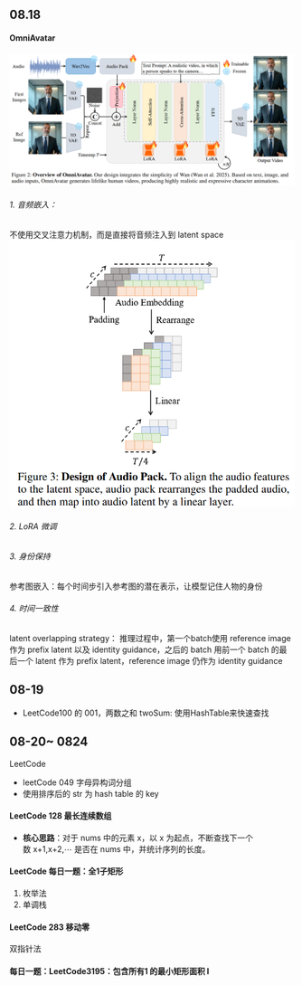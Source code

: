 ## 08.18

#### OmniAvatar
![](attachment/Pasted%20image%2020250901172930.png)

###### 1. 音频嵌入：
   不使用交叉注意力机制，而是直接将音频注入到 latent space
   ![](attachment/Pasted%20image%2020250901172944.png)
###### 2. LoRA 微调

###### 3. 身份保持
参考图嵌入：每个时间步引入参考图的潜在表示，让模型记住人物的身份

###### 4. 时间一致性
latent overlapping strategy：
推理过程中，第一个batch使用 reference image 作为 prefix latent 以及 identity guidance，之后的 batch 用前一个 batch 的最后一个 latent 作为 prefix latent，reference image 仍作为 identity guidance

## 08-19
- LeetCode100 的 001，两数之和 twoSum:
使用HashTable来快速查找



## 08-20~ 0824
LeetCode

- leetCode 049 字母异构词分组
- 使用排序后的 str 为 hash table 的 key 

#### LeetCode 128 最长连续数组
- **核心思路**：对于 nums 中的元素 x，以 x 为起点，不断查找下一个数 x+1,x+2,⋯ 是否在 nums 中，并统计序列的长度。
#### LeetCode 每日一题：全1子矩形
1. 枚举法
2. 单调栈

#### LeetCode 283 移动零
双指针法

#### 每日一题：LeetCode3195：包含所有1 的最小矩形面积 Ⅰ